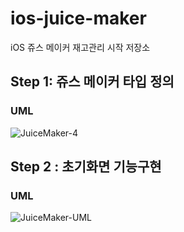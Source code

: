 # ios-juice-maker
iOS 쥬스 메이커 재고관리 시작 저장소

## Step 1: 쥬스 메이커 타입 정의
### UML
![JuiceMaker-4](https://user-images.githubusercontent.com/46441723/154023716-08ce429c-f4b0-491d-8080-bc008da1f2f9.png)
## Step 2 : 초기화면 기능구현
### UML
![JuiceMaker-UML](https://user-images.githubusercontent.com/52317025/154278822-a2d07cef-72f7-493b-91a1-2ea82bd12f7c.png)

